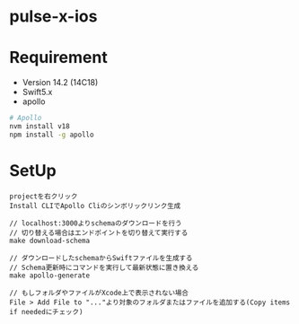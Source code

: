 # pulse-x-ios

# Requirement

- Version 14.2 (14C18)
- Swift5.x
- apollo

```bash
# Apollo
nvm install v18
npm install -g apollo
```

# SetUp

```
projectを右クリック
Install CLIでApollo Cliのシンボリックリンク生成
```

```
// localhost:3000よりschemaのダウンロードを行う
// 切り替える場合はエンドポイントを切り替えて実行する
make download-schema
```

```
// ダウンロードしたschemaからSwiftファイルを生成する
// Schema更新時にコマンドを実行して最新状態に置き換える
make apollo-generate
```

```
// もしフォルダやファイルがXcode上で表示されない場合
File > Add File to "..."より対象のフォルダまたはファイルを追加する(Copy items if neededにチェック)
```
